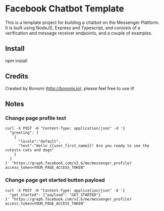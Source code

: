 # Facebook Chatbot Template

This is a template project for building a chatbot on the Messenger Platform. It is built using NodeJS, Express and Typescript, and consists of a verification and message receiver endpoints, and a couple of examples.

## Install

npm install

## Credits

Created by Bonomi (http://bonomi.io), please feel free to use it!

## Notes

### Change page profile text
```
curl -X POST -H "Content-Type: application/json" -d '{
  "greeting": [
    {
      "locale":"default",
      "text":"Hello {{user_first_name}}! Are you ready to see the cutests cats and dogs"
    }
  ]
}' "https://graph.facebook.com/v2.6/me/messenger_profile?access_token=YOUR_PAGE_ACCESS_TOKEN"
```

### Change page get started button payload
```
curl -X POST -H "Content-Type: application/json" -d '{
  "get_started": {"payload": "GET_STARTED"}
}' "https://graph.facebook.com/v2.6/me/messenger_profile?access_token=YOUR_PAGE_ACCESS_TOKEN"
```